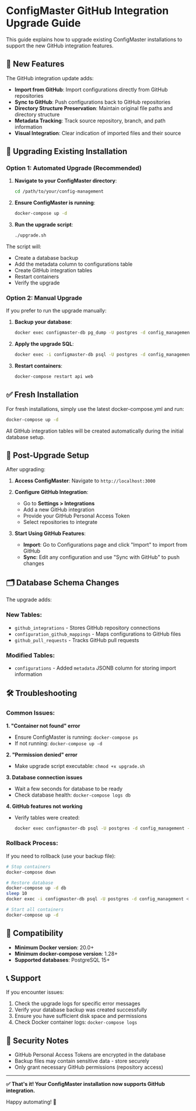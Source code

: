 # ConfigMaster GitHub Integration Upgrade Guide

This guide explains how to upgrade existing ConfigMaster installations to support the new GitHub integration features.

## 🌟 New Features

The GitHub integration update adds:

- **Import from GitHub**: Import configurations directly from GitHub repositories
- **Sync to GitHub**: Push configurations back to GitHub repositories  
- **Directory Structure Preservation**: Maintain original file paths and directory structure
- **Metadata Tracking**: Track source repository, branch, and path information
- **Visual Integration**: Clear indication of imported files and their source

## 🔄 Upgrading Existing Installation

### Option 1: Automated Upgrade (Recommended)

1. **Navigate to your ConfigMaster directory**:
   ```bash
   cd /path/to/your/config-management
   ```

2. **Ensure ConfigMaster is running**:
   ```bash
   docker-compose up -d
   ```

3. **Run the upgrade script**:
   ```bash
   ./upgrade.sh
   ```

The script will:
- Create a database backup
- Add the metadata column to configurations table
- Create GitHub integration tables
- Restart containers
- Verify the upgrade

### Option 2: Manual Upgrade

If you prefer to run the upgrade manually:

1. **Backup your database**:
   ```bash
   docker exec configmaster-db pg_dump -U postgres -d config_management > backup.sql
   ```

2. **Apply the upgrade SQL**:
   ```bash
   docker exec -i configmaster-db psql -U postgres -d config_management < upgrade.sql
   ```

3. **Restart containers**:
   ```bash
   docker-compose restart api web
   ```

## ✅ Fresh Installation

For fresh installations, simply use the latest docker-compose.yml and run:

```bash
docker-compose up -d
```

All GitHub integration tables will be created automatically during the initial database setup.

## 🔧 Post-Upgrade Setup

After upgrading:

1. **Access ConfigMaster**: Navigate to `http://localhost:3000`

2. **Configure GitHub Integration**:
   - Go to **Settings > Integrations**
   - Add a new GitHub integration
   - Provide your GitHub Personal Access Token
   - Select repositories to integrate

3. **Start Using GitHub Features**:
   - **Import**: Go to Configurations page and click "Import" to import from GitHub
   - **Sync**: Edit any configuration and use "Sync with GitHub" to push changes

## 🗂️ Database Schema Changes

The upgrade adds:

### New Tables:
- `github_integrations` - Stores GitHub repository connections
- `configuration_github_mappings` - Maps configurations to GitHub files
- `github_pull_requests` - Tracks GitHub pull requests

### Modified Tables:
- `configurations` - Added `metadata` JSONB column for storing import information

## 🛠️ Troubleshooting

### Common Issues:

**1. "Container not found" error**
- Ensure ConfigMaster is running: `docker-compose ps`
- If not running: `docker-compose up -d`

**2. "Permission denied" error**
- Make upgrade script executable: `chmod +x upgrade.sh`

**3. Database connection issues**
- Wait a few seconds for database to be ready
- Check database health: `docker-compose logs db`

**4. GitHub features not working**
- Verify tables were created: 
  ```bash
  docker exec configmaster-db psql -U postgres -d config_management -c "\d github_integrations"
  ```

### Rollback Process:

If you need to rollback (use your backup file):

```bash
# Stop containers
docker-compose down

# Restore database
docker-compose up -d db
sleep 10
docker exec -i configmaster-db psql -U postgres -d config_management < your_backup_file.sql

# Start all containers
docker-compose up -d
```

## 🎯 Compatibility

- **Minimum Docker version**: 20.0+
- **Minimum docker-compose version**: 1.28+
- **Supported databases**: PostgreSQL 15+

## 📞 Support

If you encounter issues:

1. Check the upgrade logs for specific error messages
2. Verify your database backup was created successfully
3. Ensure you have sufficient disk space and permissions
4. Check Docker container logs: `docker-compose logs`

## 🔐 Security Notes

- GitHub Personal Access Tokens are encrypted in the database
- Backup files may contain sensitive data - store securely
- Only grant necessary GitHub permissions (repository access)

---

**✅ That's it! Your ConfigMaster installation now supports GitHub integration.**

Happy automating! 🚀